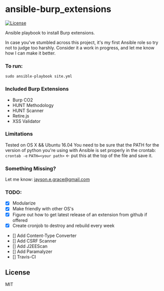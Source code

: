 # ansible-burp_extensions
[![License](http://img.shields.io/:license-mit-blue.svg)](http://doge.mit-license.org)

Ansible playbook to install Burp extensions.

In case you've stumbled across this project, it's my first Ansible role
so try not to judge too harshly. Consider it a work in progress, and let
me know how I can make it better.

### To run:
```
sudo ansible-playbook site.yml
```

### Included Burp Extensions
* Burp CO2
* HUNT Methodology
* HUNT Scanner
* Retire.js
* XSS Validator

### Limitations
Tested on OS X && Ubuntu 16.04
You need to be sure that the PATH for the version of python you're using
with Ansible is set properly in the crontab:
```crontab -e```
```PATH=<your path>``` <- put this at the top of the file and save it.

### Something Missing?
Let me know: jayson.e.grace@gmail.com

### TODO:
- [x] Modularize
- [x] Make friendly with other OS's
- [x] Figure out how to get latest release of an extension from github
  if offered
- [x] Create cronjob to destroy and rebuild every week
- [] Add Content-Type Converter
- [] Add CSRF Scanner
- [] Add J2EEScan
- [] Add Paramalyzer
- [] Travis-CI

## License
MIT
